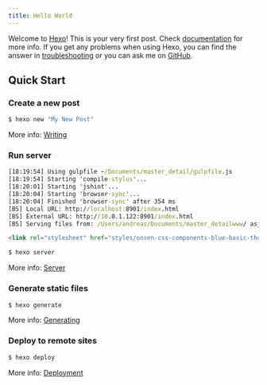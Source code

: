 ```yaml
---
title: Hello World
---
```

Welcome to [Hexo](https://hexo.io/)! This is your very first post. Check [documentation](https://hexo.io/docs/) for more info. If you get any problems when using Hexo, you can find the answer in [troubleshooting](https://hexo.io/docs/troubleshooting.html) or you can ask me on [GitHub](https://github.com/hexojs/hexo/issues).

## Quick Start

### Create a new post

``` bash
$ hexo new "My New Post"
```

More info: [Writing](https://hexo.io/docs/writing.html)

### Run server

```cmd
[18:19:54] Using gulpfile ~/Documents/master_detail/gulpfile.js
[18:19:54] Starting 'compile-stylus'...
[18:20:01] Starting 'jshint'...
[18:20:04] Starting 'browser-sync'...
[18:20:04] Finished 'browser-sync' after 354 ms
[BS] Local URL: http://localhost:8901/index.html
[BS] External URL: http://10.0.1.122:8901/index.html
[BS] Serving files from: /Users/andreas/Documents/master_detailwww/ asjkdjask d ajksjkla sdasdokk oasd as ads s
```


```html
<link rel="stylesheet" href="styles/onsen-css-components-blue-basic-theme.css">
```

``` bash
$ hexo server
```

More info: [Server](https://hexo.io/docs/server.html)

### Generate static files

``` bash
$ hexo generate
```

More info: [Generating](https://hexo.io/docs/generating.html)

### Deploy to remote sites

``` bash
$ hexo deploy
```

More info: [Deployment](https://hexo.io/docs/one-command-deployment.html)
